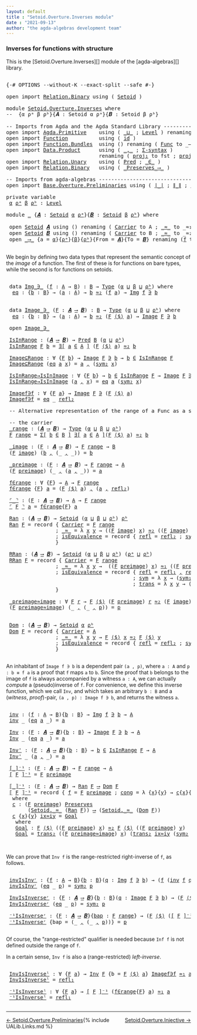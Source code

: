 ```yaml
---
layout: default
title : "Setoid.Overture.Inverses module"
date : "2021-09-13"
author: "the agda-algebras development team"
---
```


### <a id="inverses-for-functions-with-structure">Inverses for functions with structure</a>

This is the [Setoid.Overture.Inverses][] module of the [agda-algebras][] library.

<pre class="Agda">

<a id="323" class="Symbol">{-#</a> <a id="327" class="Keyword">OPTIONS</a> <a id="335" class="Pragma">--without-K</a> <a id="347" class="Pragma">--exact-split</a> <a id="361" class="Pragma">--safe</a> <a id="368" class="Symbol">#-}</a>

<a id="373" class="Keyword">open</a> <a id="378" class="Keyword">import</a> <a id="385" href="Relation.Binary.html" class="Module">Relation.Binary</a> <a id="401" class="Keyword">using</a> <a id="407" class="Symbol">(</a> <a id="409" href="Relation.Binary.Bundles.html#1009" class="Record">Setoid</a> <a id="416" class="Symbol">)</a>

<a id="419" class="Keyword">module</a> <a id="426" href="Setoid.Overture.Inverses.html" class="Module">Setoid.Overture.Inverses</a> <a id="451" class="Keyword">where</a>
<a id="457" class="Comment">--  {α ρᵃ β ρᵇ}{𝑨 : Setoid α ρᵃ}{𝑩 : Setoid β ρᵇ} </a>

<a id="509" class="Comment">-- Imports from Agda and the Agda Standard Library --------------------</a>
<a id="581" class="Keyword">open</a> <a id="586" class="Keyword">import</a> <a id="593" href="Agda.Primitive.html" class="Module">Agda.Primitive</a>    <a id="611" class="Keyword">using</a> <a id="617" class="Symbol">(</a> <a id="619" href="Agda.Primitive.html#810" class="Primitive Operator">_⊔_</a> <a id="623" class="Symbol">;</a> <a id="625" href="Agda.Primitive.html#597" class="Postulate">Level</a> <a id="631" class="Symbol">)</a> <a id="633" class="Keyword">renaming</a> <a id="642" class="Symbol">(</a> <a id="644" href="Agda.Primitive.html#326" class="Primitive">Set</a> <a id="648" class="Symbol">to</a> <a id="651" class="Primitive">Type</a> <a id="656" class="Symbol">)</a>
<a id="658" class="Keyword">open</a> <a id="663" class="Keyword">import</a> <a id="670" href="Function.html" class="Module">Function</a>          <a id="688" class="Keyword">using</a> <a id="694" class="Symbol">(</a> <a id="696" href="Function.Base.html#615" class="Function">id</a> <a id="699" class="Symbol">)</a>
<a id="701" class="Keyword">open</a> <a id="706" class="Keyword">import</a> <a id="713" href="Function.Bundles.html" class="Module">Function.Bundles</a>  <a id="731" class="Keyword">using</a> <a id="737" class="Symbol">()</a> <a id="740" class="Keyword">renaming</a> <a id="749" class="Symbol">(</a> <a id="751" href="Function.Bundles.html#1868" class="Record">Func</a> <a id="756" class="Symbol">to</a> <a id="759" class="Record">_⟶_</a> <a id="763" class="Symbol">)</a>
<a id="765" class="Keyword">open</a> <a id="770" class="Keyword">import</a> <a id="777" href="Data.Product.html" class="Module">Data.Product</a>      <a id="795" class="Keyword">using</a> <a id="801" class="Symbol">(</a> <a id="803" href="Agda.Builtin.Sigma.html#236" class="InductiveConstructor Operator">_,_</a> <a id="807" class="Symbol">;</a> <a id="809" href="Data.Product.html#916" class="Function">Σ-syntax</a> <a id="818" class="Symbol">)</a>
                              <a id="850" class="Keyword">renaming</a> <a id="859" class="Symbol">(</a> <a id="861" href="Agda.Builtin.Sigma.html#252" class="Field">proj₁</a> <a id="867" class="Symbol">to</a> <a id="870" class="Field">fst</a> <a id="874" class="Symbol">;</a> <a id="876" href="Agda.Builtin.Sigma.html#264" class="Field">proj₂</a> <a id="882" class="Symbol">to</a> <a id="885" class="Field">snd</a> <a id="889" class="Symbol">;</a> <a id="891" href="Data.Product.html#1167" class="Function Operator">_×_</a> <a id="895" class="Symbol">to</a> <a id="898" class="Function Operator">_∧_</a><a id="901" class="Symbol">)</a>
<a id="903" class="Keyword">open</a> <a id="908" class="Keyword">import</a> <a id="915" href="Relation.Unary.html" class="Module">Relation.Unary</a>    <a id="933" class="Keyword">using</a> <a id="939" class="Symbol">(</a> <a id="941" href="Relation.Unary.html#1101" class="Function">Pred</a> <a id="946" class="Symbol">;</a> <a id="948" href="Relation.Unary.html#1523" class="Function Operator">_∈_</a> <a id="952" class="Symbol">)</a>
<a id="954" class="Keyword">open</a> <a id="959" class="Keyword">import</a> <a id="966" href="Relation.Binary.html" class="Module">Relation.Binary</a>   <a id="984" class="Keyword">using</a> <a id="990" class="Symbol">(</a> <a id="992" href="Relation.Binary.Core.html#1563" class="Function Operator">_Preserves_⟶_</a> <a id="1006" class="Symbol">)</a>

<a id="1009" class="Comment">-- Imports from agda-algebras -----------------------------------------</a>
<a id="1081" class="Keyword">open</a> <a id="1086" class="Keyword">import</a> <a id="1093" href="Base.Overture.Preliminaries.html" class="Module">Base.Overture.Preliminaries</a> <a id="1121" class="Keyword">using</a> <a id="1127" class="Symbol">(</a> <a id="1129" href="Base.Overture.Preliminaries.html#4402" class="Function Operator">∣_∣</a> <a id="1133" class="Symbol">;</a> <a id="1135" href="Base.Overture.Preliminaries.html#4440" class="Function Operator">∥_∥</a> <a id="1139" class="Symbol">;</a> <a id="1141" href="Base.Overture.Preliminaries.html#5537" class="Function">∃-syntax</a> <a id="1150" class="Symbol">)</a>

<a id="1153" class="Keyword">private</a> <a id="1161" class="Keyword">variable</a>
 <a id="1171" href="Setoid.Overture.Inverses.html#1171" class="Generalizable">α</a> <a id="1173" href="Setoid.Overture.Inverses.html#1173" class="Generalizable">ρᵃ</a> <a id="1176" href="Setoid.Overture.Inverses.html#1176" class="Generalizable">β</a> <a id="1178" href="Setoid.Overture.Inverses.html#1178" class="Generalizable">ρᵇ</a> <a id="1181" class="Symbol">:</a> <a id="1183" href="Agda.Primitive.html#597" class="Postulate">Level</a>

<a id="1190" class="Keyword">module</a> <a id="1197" href="Setoid.Overture.Inverses.html#1197" class="Module">_</a> <a id="1199" class="Symbol">{</a><a id="1200" href="Setoid.Overture.Inverses.html#1200" class="Bound">𝑨</a> <a id="1202" class="Symbol">:</a> <a id="1204" href="Relation.Binary.Bundles.html#1009" class="Record">Setoid</a> <a id="1211" href="Setoid.Overture.Inverses.html#1171" class="Generalizable">α</a> <a id="1213" href="Setoid.Overture.Inverses.html#1173" class="Generalizable">ρᵃ</a><a id="1215" class="Symbol">}{</a><a id="1217" href="Setoid.Overture.Inverses.html#1217" class="Bound">𝑩</a> <a id="1219" class="Symbol">:</a> <a id="1221" href="Relation.Binary.Bundles.html#1009" class="Record">Setoid</a> <a id="1228" href="Setoid.Overture.Inverses.html#1176" class="Generalizable">β</a> <a id="1230" href="Setoid.Overture.Inverses.html#1178" class="Generalizable">ρᵇ</a><a id="1232" class="Symbol">}</a> <a id="1234" class="Keyword">where</a>

 <a id="1242" class="Keyword">open</a> <a id="1247" href="Relation.Binary.Bundles.html#1009" class="Module">Setoid</a> <a id="1254" href="Setoid.Overture.Inverses.html#1200" class="Bound">𝑨</a> <a id="1256" class="Keyword">using</a> <a id="1262" class="Symbol">()</a> <a id="1265" class="Keyword">renaming</a> <a id="1274" class="Symbol">(</a> <a id="1276" href="Relation.Binary.Bundles.html#1072" class="Field">Carrier</a> <a id="1284" class="Symbol">to</a> <a id="1287" class="Field">A</a> <a id="1289" class="Symbol">;</a> <a id="1291" href="Relation.Binary.Bundles.html#1098" class="Field Operator">_≈_</a> <a id="1295" class="Symbol">to</a> <a id="1298" class="Field Operator">_≈₁_</a> <a id="1303" class="Symbol">;</a> <a id="1305" href="Relation.Binary.Structures.html#1568" class="Function">refl</a> <a id="1310" class="Symbol">to</a> <a id="1313" class="Function">refl₁</a> <a id="1319" class="Symbol">;</a> <a id="1321" href="Relation.Binary.Structures.html#1594" class="Function">sym</a> <a id="1325" class="Symbol">to</a> <a id="1328" class="Function">sym₁</a> <a id="1333" class="Symbol">;</a> <a id="1335" href="Relation.Binary.Structures.html#1620" class="Function">trans</a> <a id="1341" class="Symbol">to</a> <a id="1344" class="Function">trans₁</a> <a id="1351" class="Symbol">)</a>
 <a id="1354" class="Keyword">open</a> <a id="1359" href="Relation.Binary.Bundles.html#1009" class="Module">Setoid</a> <a id="1366" href="Setoid.Overture.Inverses.html#1217" class="Bound">𝑩</a> <a id="1368" class="Keyword">using</a> <a id="1374" class="Symbol">()</a> <a id="1377" class="Keyword">renaming</a> <a id="1386" class="Symbol">(</a> <a id="1388" href="Relation.Binary.Bundles.html#1072" class="Field">Carrier</a> <a id="1396" class="Symbol">to</a> <a id="1399" class="Field">B</a> <a id="1401" class="Symbol">;</a> <a id="1403" href="Relation.Binary.Bundles.html#1098" class="Field Operator">_≈_</a> <a id="1407" class="Symbol">to</a> <a id="1410" class="Field Operator">_≈₂_</a> <a id="1415" class="Symbol">;</a> <a id="1417" href="Relation.Binary.Structures.html#1568" class="Function">refl</a> <a id="1422" class="Symbol">to</a> <a id="1425" class="Function">refl₂</a> <a id="1431" class="Symbol">;</a> <a id="1433" href="Relation.Binary.Structures.html#1594" class="Function">sym</a> <a id="1437" class="Symbol">to</a> <a id="1440" class="Function">sym₂</a> <a id="1445" class="Symbol">;</a> <a id="1447" href="Relation.Binary.Structures.html#1620" class="Function">trans</a> <a id="1453" class="Symbol">to</a> <a id="1456" class="Function">trans₂</a> <a id="1463" class="Symbol">)</a>
 <a id="1466" class="Keyword">open</a> <a id="1471" href="Setoid.Overture.Inverses.html#759" class="Module">_⟶_</a> <a id="1475" class="Symbol">{</a><a id="1476" class="Argument">a</a> <a id="1478" class="Symbol">=</a> <a id="1480" href="Setoid.Overture.Inverses.html#1211" class="Bound">α</a><a id="1481" class="Symbol">}{</a><a id="1483" href="Setoid.Overture.Inverses.html#1213" class="Bound">ρᵃ</a><a id="1485" class="Symbol">}{</a><a id="1487" href="Setoid.Overture.Inverses.html#1228" class="Bound">β</a><a id="1488" class="Symbol">}{</a><a id="1490" href="Setoid.Overture.Inverses.html#1230" class="Bound">ρᵇ</a><a id="1492" class="Symbol">}{</a><a id="1494" class="Argument">From</a> <a id="1499" class="Symbol">=</a> <a id="1501" href="Setoid.Overture.Inverses.html#1200" class="Bound">𝑨</a><a id="1502" class="Symbol">}{</a><a id="1504" class="Argument">To</a> <a id="1507" class="Symbol">=</a> <a id="1509" href="Setoid.Overture.Inverses.html#1217" class="Bound">𝑩</a><a id="1510" class="Symbol">}</a> <a id="1512" class="Keyword">renaming</a> <a id="1521" class="Symbol">(</a><a id="1522" href="Function.Bundles.html#1919" class="Field">f</a> <a id="1524" class="Symbol">to</a> <a id="1527" class="Field">_⟨$⟩_</a> <a id="1533" class="Symbol">)</a>

</pre>

We begin by defining two data types that represent the semantic concept of the *image* of a function.  The first of these is for functions on bare types, while the second is for functions on setoids.

<pre class="Agda">

 <a id="1764" class="Keyword">data</a> <a id="1769" href="Setoid.Overture.Inverses.html#1769" class="Datatype Operator">Img_∋_</a> <a id="1776" class="Symbol">(</a><a id="1777" href="Setoid.Overture.Inverses.html#1777" class="Bound">f</a> <a id="1779" class="Symbol">:</a> <a id="1781" href="Setoid.Overture.Inverses.html#1287" class="Function">A</a> <a id="1783" class="Symbol">→</a> <a id="1785" href="Setoid.Overture.Inverses.html#1399" class="Field">B</a><a id="1786" class="Symbol">)</a> <a id="1788" class="Symbol">:</a> <a id="1790" href="Setoid.Overture.Inverses.html#1399" class="Field">B</a> <a id="1792" class="Symbol">→</a> <a id="1794" href="Setoid.Overture.Inverses.html#651" class="Primitive">Type</a> <a id="1799" class="Symbol">(</a><a id="1800" href="Setoid.Overture.Inverses.html#1211" class="Bound">α</a> <a id="1802" href="Agda.Primitive.html#810" class="Primitive Operator">⊔</a> <a id="1804" href="Setoid.Overture.Inverses.html#1228" class="Bound">β</a> <a id="1806" href="Agda.Primitive.html#810" class="Primitive Operator">⊔</a> <a id="1808" href="Setoid.Overture.Inverses.html#1230" class="Bound">ρᵇ</a><a id="1810" class="Symbol">)</a> <a id="1812" class="Keyword">where</a>
  <a id="1820" href="Setoid.Overture.Inverses.html#1820" class="InductiveConstructor">eq</a> <a id="1823" class="Symbol">:</a> <a id="1825" class="Symbol">{</a><a id="1826" href="Setoid.Overture.Inverses.html#1826" class="Bound">b</a> <a id="1828" class="Symbol">:</a> <a id="1830" href="Setoid.Overture.Inverses.html#1399" class="Field">B</a><a id="1831" class="Symbol">}</a> <a id="1833" class="Symbol">→</a> <a id="1835" class="Symbol">(</a><a id="1836" href="Setoid.Overture.Inverses.html#1836" class="Bound">a</a> <a id="1838" class="Symbol">:</a> <a id="1840" href="Setoid.Overture.Inverses.html#1287" class="Function">A</a><a id="1841" class="Symbol">)</a> <a id="1843" class="Symbol">→</a> <a id="1845" href="Setoid.Overture.Inverses.html#1826" class="Bound">b</a> <a id="1847" href="Setoid.Overture.Inverses.html#1410" class="Field Operator">≈₂</a> <a id="1850" class="Symbol">(</a><a id="1851" href="Setoid.Overture.Inverses.html#1777" class="Bound">f</a> <a id="1853" href="Setoid.Overture.Inverses.html#1836" class="Bound">a</a><a id="1854" class="Symbol">)</a> <a id="1856" class="Symbol">→</a> <a id="1858" href="Setoid.Overture.Inverses.html#1769" class="Datatype Operator">Img</a> <a id="1862" href="Setoid.Overture.Inverses.html#1777" class="Bound">f</a> <a id="1864" href="Setoid.Overture.Inverses.html#1769" class="Datatype Operator">∋</a> <a id="1866" href="Setoid.Overture.Inverses.html#1826" class="Bound">b</a>


 <a id="1871" class="Keyword">data</a> <a id="1876" href="Setoid.Overture.Inverses.html#1876" class="Datatype Operator">Image_∋_</a> <a id="1885" class="Symbol">(</a><a id="1886" href="Setoid.Overture.Inverses.html#1886" class="Bound">F</a> <a id="1888" class="Symbol">:</a> <a id="1890" href="Setoid.Overture.Inverses.html#1200" class="Bound">𝑨</a> <a id="1892" href="Setoid.Overture.Inverses.html#759" class="Record Operator">⟶</a> <a id="1894" href="Setoid.Overture.Inverses.html#1217" class="Bound">𝑩</a><a id="1895" class="Symbol">)</a> <a id="1897" class="Symbol">:</a> <a id="1899" href="Setoid.Overture.Inverses.html#1399" class="Field">B</a> <a id="1901" class="Symbol">→</a> <a id="1903" href="Setoid.Overture.Inverses.html#651" class="Primitive">Type</a> <a id="1908" class="Symbol">(</a><a id="1909" href="Setoid.Overture.Inverses.html#1211" class="Bound">α</a> <a id="1911" href="Agda.Primitive.html#810" class="Primitive Operator">⊔</a> <a id="1913" href="Setoid.Overture.Inverses.html#1228" class="Bound">β</a> <a id="1915" href="Agda.Primitive.html#810" class="Primitive Operator">⊔</a> <a id="1917" href="Setoid.Overture.Inverses.html#1230" class="Bound">ρᵇ</a><a id="1919" class="Symbol">)</a> <a id="1921" class="Keyword">where</a>
  <a id="1929" href="Setoid.Overture.Inverses.html#1929" class="InductiveConstructor">eq</a> <a id="1932" class="Symbol">:</a> <a id="1934" class="Symbol">{</a><a id="1935" href="Setoid.Overture.Inverses.html#1935" class="Bound">b</a> <a id="1937" class="Symbol">:</a> <a id="1939" href="Setoid.Overture.Inverses.html#1399" class="Field">B</a><a id="1940" class="Symbol">}</a> <a id="1942" class="Symbol">→</a> <a id="1944" class="Symbol">(</a><a id="1945" href="Setoid.Overture.Inverses.html#1945" class="Bound">a</a> <a id="1947" class="Symbol">:</a> <a id="1949" href="Setoid.Overture.Inverses.html#1287" class="Function">A</a><a id="1950" class="Symbol">)</a> <a id="1952" class="Symbol">→</a> <a id="1954" href="Setoid.Overture.Inverses.html#1935" class="Bound">b</a> <a id="1956" href="Setoid.Overture.Inverses.html#1410" class="Field Operator">≈₂</a> <a id="1959" class="Symbol">(</a><a id="1960" href="Setoid.Overture.Inverses.html#1886" class="Bound">F</a> <a id="1962" href="Setoid.Overture.Inverses.html#1527" class="Field Operator">⟨$⟩</a> <a id="1966" href="Setoid.Overture.Inverses.html#1945" class="Bound">a</a><a id="1967" class="Symbol">)</a> <a id="1969" class="Symbol">→</a> <a id="1971" href="Setoid.Overture.Inverses.html#1876" class="Datatype Operator">Image</a> <a id="1977" href="Setoid.Overture.Inverses.html#1886" class="Bound">F</a> <a id="1979" href="Setoid.Overture.Inverses.html#1876" class="Datatype Operator">∋</a> <a id="1981" href="Setoid.Overture.Inverses.html#1935" class="Bound">b</a>

 <a id="1985" class="Keyword">open</a> <a id="1990" href="Setoid.Overture.Inverses.html#1876" class="Module Operator">Image_∋_</a>

 <a id="2001" href="Setoid.Overture.Inverses.html#2001" class="Function">IsInRange</a> <a id="2011" class="Symbol">:</a> <a id="2013" class="Symbol">(</a><a id="2014" href="Setoid.Overture.Inverses.html#1200" class="Bound">𝑨</a> <a id="2016" href="Setoid.Overture.Inverses.html#759" class="Record Operator">⟶</a> <a id="2018" href="Setoid.Overture.Inverses.html#1217" class="Bound">𝑩</a><a id="2019" class="Symbol">)</a> <a id="2021" class="Symbol">→</a> <a id="2023" href="Relation.Unary.html#1101" class="Function">Pred</a> <a id="2028" href="Setoid.Overture.Inverses.html#1399" class="Field">B</a> <a id="2030" class="Symbol">(</a><a id="2031" href="Setoid.Overture.Inverses.html#1211" class="Bound">α</a> <a id="2033" href="Agda.Primitive.html#810" class="Primitive Operator">⊔</a> <a id="2035" href="Setoid.Overture.Inverses.html#1230" class="Bound">ρᵇ</a><a id="2037" class="Symbol">)</a>
 <a id="2040" href="Setoid.Overture.Inverses.html#2001" class="Function">IsInRange</a> <a id="2050" href="Setoid.Overture.Inverses.html#2050" class="Bound">F</a> <a id="2052" href="Setoid.Overture.Inverses.html#2052" class="Bound">b</a> <a id="2054" class="Symbol">=</a> <a id="2056" href="Base.Overture.Preliminaries.html#5537" class="Function">∃[</a> <a id="2059" href="Setoid.Overture.Inverses.html#2059" class="Bound">a</a> <a id="2061" href="Base.Overture.Preliminaries.html#5537" class="Function">∈</a> <a id="2063" href="Base.Overture.Preliminaries.html#5537" class="Function">A</a> <a id="2065" href="Base.Overture.Preliminaries.html#5537" class="Function">]</a> <a id="2067" class="Symbol">(</a><a id="2068" href="Setoid.Overture.Inverses.html#2050" class="Bound">F</a> <a id="2070" href="Setoid.Overture.Inverses.html#1527" class="Field Operator">⟨$⟩</a> <a id="2074" href="Setoid.Overture.Inverses.html#2059" class="Bound">a</a><a id="2075" class="Symbol">)</a> <a id="2077" href="Setoid.Overture.Inverses.html#1410" class="Field Operator">≈₂</a> <a id="2080" href="Setoid.Overture.Inverses.html#2052" class="Bound">b</a>

 <a id="2084" href="Setoid.Overture.Inverses.html#2084" class="Function">Image⊆Range</a> <a id="2096" class="Symbol">:</a> <a id="2098" class="Symbol">∀</a> <a id="2100" class="Symbol">{</a><a id="2101" href="Setoid.Overture.Inverses.html#2101" class="Bound">F</a> <a id="2103" href="Setoid.Overture.Inverses.html#2103" class="Bound">b</a><a id="2104" class="Symbol">}</a> <a id="2106" class="Symbol">→</a> <a id="2108" href="Setoid.Overture.Inverses.html#1876" class="Datatype Operator">Image</a> <a id="2114" href="Setoid.Overture.Inverses.html#2101" class="Bound">F</a> <a id="2116" href="Setoid.Overture.Inverses.html#1876" class="Datatype Operator">∋</a> <a id="2118" href="Setoid.Overture.Inverses.html#2103" class="Bound">b</a> <a id="2120" class="Symbol">→</a> <a id="2122" href="Setoid.Overture.Inverses.html#2103" class="Bound">b</a> <a id="2124" href="Relation.Unary.html#1523" class="Function Operator">∈</a> <a id="2126" href="Setoid.Overture.Inverses.html#2001" class="Function">IsInRange</a> <a id="2136" href="Setoid.Overture.Inverses.html#2101" class="Bound">F</a>
 <a id="2139" href="Setoid.Overture.Inverses.html#2084" class="Function">Image⊆Range</a> <a id="2151" class="Symbol">(</a><a id="2152" href="Setoid.Overture.Inverses.html#1929" class="InductiveConstructor">eq</a> <a id="2155" href="Setoid.Overture.Inverses.html#2155" class="Bound">a</a> <a id="2157" href="Setoid.Overture.Inverses.html#2157" class="Bound">x</a><a id="2158" class="Symbol">)</a> <a id="2160" class="Symbol">=</a> <a id="2162" href="Setoid.Overture.Inverses.html#2155" class="Bound">a</a> <a id="2164" href="Agda.Builtin.Sigma.html#236" class="InductiveConstructor Operator">,</a> <a id="2166" class="Symbol">(</a><a id="2167" href="Setoid.Overture.Inverses.html#1440" class="Function">sym₂</a> <a id="2172" href="Setoid.Overture.Inverses.html#2157" class="Bound">x</a><a id="2173" class="Symbol">)</a>

 <a id="2177" href="Setoid.Overture.Inverses.html#2177" class="Function">IsInRange→IsInImage</a> <a id="2197" class="Symbol">:</a> <a id="2199" class="Symbol">∀</a> <a id="2201" class="Symbol">{</a><a id="2202" href="Setoid.Overture.Inverses.html#2202" class="Bound">F</a> <a id="2204" href="Setoid.Overture.Inverses.html#2204" class="Bound">b</a><a id="2205" class="Symbol">}</a> <a id="2207" class="Symbol">→</a> <a id="2209" href="Setoid.Overture.Inverses.html#2204" class="Bound">b</a> <a id="2211" href="Relation.Unary.html#1523" class="Function Operator">∈</a> <a id="2213" href="Setoid.Overture.Inverses.html#2001" class="Function">IsInRange</a> <a id="2223" href="Setoid.Overture.Inverses.html#2202" class="Bound">F</a> <a id="2225" class="Symbol">→</a> <a id="2227" href="Setoid.Overture.Inverses.html#1876" class="Datatype Operator">Image</a> <a id="2233" href="Setoid.Overture.Inverses.html#2202" class="Bound">F</a> <a id="2235" href="Setoid.Overture.Inverses.html#1876" class="Datatype Operator">∋</a> <a id="2237" href="Setoid.Overture.Inverses.html#2204" class="Bound">b</a>
 <a id="2240" href="Setoid.Overture.Inverses.html#2177" class="Function">IsInRange→IsInImage</a> <a id="2260" class="Symbol">(</a><a id="2261" href="Setoid.Overture.Inverses.html#2261" class="Bound">a</a> <a id="2263" href="Agda.Builtin.Sigma.html#236" class="InductiveConstructor Operator">,</a> <a id="2265" href="Setoid.Overture.Inverses.html#2265" class="Bound">x</a><a id="2266" class="Symbol">)</a> <a id="2268" class="Symbol">=</a> <a id="2270" href="Setoid.Overture.Inverses.html#1929" class="InductiveConstructor">eq</a> <a id="2273" href="Setoid.Overture.Inverses.html#2261" class="Bound">a</a> <a id="2275" class="Symbol">(</a><a id="2276" href="Setoid.Overture.Inverses.html#1440" class="Function">sym₂</a> <a id="2281" href="Setoid.Overture.Inverses.html#2265" class="Bound">x</a><a id="2282" class="Symbol">)</a>

 <a id="2286" href="Setoid.Overture.Inverses.html#2286" class="Function">Imagef∋f</a> <a id="2295" class="Symbol">:</a> <a id="2297" class="Symbol">∀</a> <a id="2299" class="Symbol">{</a><a id="2300" href="Setoid.Overture.Inverses.html#2300" class="Bound">F</a> <a id="2302" href="Setoid.Overture.Inverses.html#2302" class="Bound">a</a><a id="2303" class="Symbol">}</a> <a id="2305" class="Symbol">→</a> <a id="2307" href="Setoid.Overture.Inverses.html#1876" class="Datatype Operator">Image</a> <a id="2313" href="Setoid.Overture.Inverses.html#2300" class="Bound">F</a> <a id="2315" href="Setoid.Overture.Inverses.html#1876" class="Datatype Operator">∋</a> <a id="2317" class="Symbol">(</a><a id="2318" href="Setoid.Overture.Inverses.html#2300" class="Bound">F</a> <a id="2320" href="Setoid.Overture.Inverses.html#1527" class="Field Operator">⟨$⟩</a> <a id="2324" href="Setoid.Overture.Inverses.html#2302" class="Bound">a</a><a id="2325" class="Symbol">)</a>
 <a id="2328" href="Setoid.Overture.Inverses.html#2286" class="Function">Imagef∋f</a> <a id="2337" class="Symbol">=</a> <a id="2339" href="Setoid.Overture.Inverses.html#1929" class="InductiveConstructor">eq</a> <a id="2342" class="Symbol">_</a> <a id="2344" href="Setoid.Overture.Inverses.html#1425" class="Function">refl₂</a>

 <a id="2352" class="Comment">-- Alternative representation of the range of a Func as a setoid</a>

 <a id="2419" class="Comment">-- the carrier</a>
 <a id="2435" href="Setoid.Overture.Inverses.html#2435" class="Function Operator">_range</a> <a id="2442" class="Symbol">:</a> <a id="2444" class="Symbol">(</a><a id="2445" href="Setoid.Overture.Inverses.html#1200" class="Bound">𝑨</a> <a id="2447" href="Setoid.Overture.Inverses.html#759" class="Record Operator">⟶</a> <a id="2449" href="Setoid.Overture.Inverses.html#1217" class="Bound">𝑩</a><a id="2450" class="Symbol">)</a> <a id="2452" class="Symbol">→</a> <a id="2454" href="Setoid.Overture.Inverses.html#651" class="Primitive">Type</a> <a id="2459" class="Symbol">(</a><a id="2460" href="Setoid.Overture.Inverses.html#1211" class="Bound">α</a> <a id="2462" href="Agda.Primitive.html#810" class="Primitive Operator">⊔</a> <a id="2464" href="Setoid.Overture.Inverses.html#1228" class="Bound">β</a> <a id="2466" href="Agda.Primitive.html#810" class="Primitive Operator">⊔</a> <a id="2468" href="Setoid.Overture.Inverses.html#1230" class="Bound">ρᵇ</a><a id="2470" class="Symbol">)</a>
 <a id="2473" href="Setoid.Overture.Inverses.html#2473" class="Bound">F</a> <a id="2475" href="Setoid.Overture.Inverses.html#2435" class="Function Operator">range</a> <a id="2481" class="Symbol">=</a> <a id="2483" href="Data.Product.html#916" class="Function">Σ[</a> <a id="2486" href="Setoid.Overture.Inverses.html#2486" class="Bound">b</a> <a id="2488" href="Data.Product.html#916" class="Function">∈</a> <a id="2490" href="Setoid.Overture.Inverses.html#1399" class="Field">B</a> <a id="2492" href="Data.Product.html#916" class="Function">]</a> <a id="2494" href="Base.Overture.Preliminaries.html#5537" class="Function">∃[</a> <a id="2497" href="Setoid.Overture.Inverses.html#2497" class="Bound">a</a> <a id="2499" href="Base.Overture.Preliminaries.html#5537" class="Function">∈</a> <a id="2501" href="Base.Overture.Preliminaries.html#5537" class="Function">A</a> <a id="2503" href="Base.Overture.Preliminaries.html#5537" class="Function">]</a><a id="2504" class="Symbol">(</a><a id="2505" href="Setoid.Overture.Inverses.html#2473" class="Bound">F</a> <a id="2507" href="Setoid.Overture.Inverses.html#1527" class="Field Operator">⟨$⟩</a> <a id="2511" href="Setoid.Overture.Inverses.html#2497" class="Bound">a</a><a id="2512" class="Symbol">)</a> <a id="2514" href="Setoid.Overture.Inverses.html#1410" class="Field Operator">≈₂</a> <a id="2517" href="Setoid.Overture.Inverses.html#2486" class="Bound">b</a>

 <a id="2521" href="Setoid.Overture.Inverses.html#2521" class="Function Operator">_image</a> <a id="2528" class="Symbol">:</a> <a id="2530" class="Symbol">(</a><a id="2531" href="Setoid.Overture.Inverses.html#2531" class="Bound">F</a> <a id="2533" class="Symbol">:</a> <a id="2535" href="Setoid.Overture.Inverses.html#1200" class="Bound">𝑨</a> <a id="2537" href="Setoid.Overture.Inverses.html#759" class="Record Operator">⟶</a> <a id="2539" href="Setoid.Overture.Inverses.html#1217" class="Bound">𝑩</a><a id="2540" class="Symbol">)</a> <a id="2542" class="Symbol">→</a> <a id="2544" href="Setoid.Overture.Inverses.html#2531" class="Bound">F</a> <a id="2546" href="Setoid.Overture.Inverses.html#2435" class="Function Operator">range</a> <a id="2552" class="Symbol">→</a> <a id="2554" href="Setoid.Overture.Inverses.html#1399" class="Field">B</a>
 <a id="2557" class="Symbol">(</a><a id="2558" href="Setoid.Overture.Inverses.html#2558" class="Bound">F</a> <a id="2560" href="Setoid.Overture.Inverses.html#2521" class="Function Operator">image</a><a id="2565" class="Symbol">)</a> <a id="2567" class="Symbol">(</a><a id="2568" href="Setoid.Overture.Inverses.html#2568" class="Bound">b</a> <a id="2570" href="Agda.Builtin.Sigma.html#236" class="InductiveConstructor Operator">,</a> <a id="2572" class="Symbol">(_</a> <a id="2575" href="Agda.Builtin.Sigma.html#236" class="InductiveConstructor Operator">,</a> <a id="2577" class="Symbol">_))</a> <a id="2581" class="Symbol">=</a> <a id="2583" href="Setoid.Overture.Inverses.html#2568" class="Bound">b</a>

 <a id="2587" href="Setoid.Overture.Inverses.html#2587" class="Function Operator">_preimage</a> <a id="2597" class="Symbol">:</a> <a id="2599" class="Symbol">(</a><a id="2600" href="Setoid.Overture.Inverses.html#2600" class="Bound">F</a> <a id="2602" class="Symbol">:</a> <a id="2604" href="Setoid.Overture.Inverses.html#1200" class="Bound">𝑨</a> <a id="2606" href="Setoid.Overture.Inverses.html#759" class="Record Operator">⟶</a> <a id="2608" href="Setoid.Overture.Inverses.html#1217" class="Bound">𝑩</a><a id="2609" class="Symbol">)</a> <a id="2611" class="Symbol">→</a> <a id="2613" href="Setoid.Overture.Inverses.html#2600" class="Bound">F</a> <a id="2615" href="Setoid.Overture.Inverses.html#2435" class="Function Operator">range</a> <a id="2621" class="Symbol">→</a> <a id="2623" href="Setoid.Overture.Inverses.html#1287" class="Function">A</a>
 <a id="2626" class="Symbol">(</a><a id="2627" href="Setoid.Overture.Inverses.html#2627" class="Bound">F</a> <a id="2629" href="Setoid.Overture.Inverses.html#2587" class="Function Operator">preimage</a><a id="2637" class="Symbol">)</a> <a id="2639" class="Symbol">(_</a> <a id="2642" href="Agda.Builtin.Sigma.html#236" class="InductiveConstructor Operator">,</a> <a id="2644" class="Symbol">(</a><a id="2645" href="Setoid.Overture.Inverses.html#2645" class="Bound">a</a> <a id="2647" href="Agda.Builtin.Sigma.html#236" class="InductiveConstructor Operator">,</a> <a id="2649" class="Symbol">_))</a> <a id="2653" class="Symbol">=</a> <a id="2655" href="Setoid.Overture.Inverses.html#2645" class="Bound">a</a>

 <a id="2659" href="Setoid.Overture.Inverses.html#2659" class="Function">f∈range</a> <a id="2667" class="Symbol">:</a> <a id="2669" class="Symbol">∀</a> <a id="2671" class="Symbol">{</a><a id="2672" href="Setoid.Overture.Inverses.html#2672" class="Bound">F</a><a id="2673" class="Symbol">}</a> <a id="2675" class="Symbol">→</a> <a id="2677" href="Setoid.Overture.Inverses.html#1287" class="Function">A</a> <a id="2679" class="Symbol">→</a> <a id="2681" href="Setoid.Overture.Inverses.html#2672" class="Bound">F</a> <a id="2683" href="Setoid.Overture.Inverses.html#2435" class="Function Operator">range</a>
 <a id="2690" href="Setoid.Overture.Inverses.html#2659" class="Function">f∈range</a> <a id="2698" class="Symbol">{</a><a id="2699" href="Setoid.Overture.Inverses.html#2699" class="Bound">F</a><a id="2700" class="Symbol">}</a> <a id="2702" href="Setoid.Overture.Inverses.html#2702" class="Bound">a</a> <a id="2704" class="Symbol">=</a> <a id="2706" class="Symbol">(</a><a id="2707" href="Setoid.Overture.Inverses.html#2699" class="Bound">F</a> <a id="2709" href="Setoid.Overture.Inverses.html#1527" class="Field Operator">⟨$⟩</a> <a id="2713" href="Setoid.Overture.Inverses.html#2702" class="Bound">a</a><a id="2714" class="Symbol">)</a> <a id="2716" href="Agda.Builtin.Sigma.html#236" class="InductiveConstructor Operator">,</a> <a id="2718" class="Symbol">(</a><a id="2719" href="Setoid.Overture.Inverses.html#2702" class="Bound">a</a> <a id="2721" href="Agda.Builtin.Sigma.html#236" class="InductiveConstructor Operator">,</a> <a id="2723" href="Setoid.Overture.Inverses.html#1425" class="Function">refl₂</a><a id="2728" class="Symbol">)</a>

 <a id="2732" href="Setoid.Overture.Inverses.html#2732" class="Function Operator">⌜_⌝</a> <a id="2736" class="Symbol">:</a> <a id="2738" class="Symbol">(</a><a id="2739" href="Setoid.Overture.Inverses.html#2739" class="Bound">F</a> <a id="2741" class="Symbol">:</a> <a id="2743" href="Setoid.Overture.Inverses.html#1200" class="Bound">𝑨</a> <a id="2745" href="Setoid.Overture.Inverses.html#759" class="Record Operator">⟶</a> <a id="2747" href="Setoid.Overture.Inverses.html#1217" class="Bound">𝑩</a><a id="2748" class="Symbol">)</a> <a id="2750" class="Symbol">→</a> <a id="2752" href="Setoid.Overture.Inverses.html#1287" class="Function">A</a> <a id="2754" class="Symbol">→</a> <a id="2756" href="Setoid.Overture.Inverses.html#2739" class="Bound">F</a> <a id="2758" href="Setoid.Overture.Inverses.html#2435" class="Function Operator">range</a>
 <a id="2765" href="Setoid.Overture.Inverses.html#2732" class="Function Operator">⌜</a> <a id="2767" href="Setoid.Overture.Inverses.html#2767" class="Bound">F</a> <a id="2769" href="Setoid.Overture.Inverses.html#2732" class="Function Operator">⌝</a> <a id="2771" href="Setoid.Overture.Inverses.html#2771" class="Bound">a</a> <a id="2773" class="Symbol">=</a> <a id="2775" href="Setoid.Overture.Inverses.html#2659" class="Function">f∈range</a><a id="2782" class="Symbol">{</a><a id="2783" href="Setoid.Overture.Inverses.html#2767" class="Bound">F</a><a id="2784" class="Symbol">}</a> <a id="2786" href="Setoid.Overture.Inverses.html#2771" class="Bound">a</a>

 <a id="2790" href="Setoid.Overture.Inverses.html#2790" class="Function">Ran</a> <a id="2794" class="Symbol">:</a> <a id="2796" class="Symbol">(</a><a id="2797" href="Setoid.Overture.Inverses.html#1200" class="Bound">𝑨</a> <a id="2799" href="Setoid.Overture.Inverses.html#759" class="Record Operator">⟶</a> <a id="2801" href="Setoid.Overture.Inverses.html#1217" class="Bound">𝑩</a><a id="2802" class="Symbol">)</a> <a id="2804" class="Symbol">→</a> <a id="2806" href="Relation.Binary.Bundles.html#1009" class="Record">Setoid</a> <a id="2813" class="Symbol">(</a><a id="2814" href="Setoid.Overture.Inverses.html#1211" class="Bound">α</a> <a id="2816" href="Agda.Primitive.html#810" class="Primitive Operator">⊔</a> <a id="2818" href="Setoid.Overture.Inverses.html#1228" class="Bound">β</a> <a id="2820" href="Agda.Primitive.html#810" class="Primitive Operator">⊔</a> <a id="2822" href="Setoid.Overture.Inverses.html#1230" class="Bound">ρᵇ</a><a id="2824" class="Symbol">)</a> <a id="2826" href="Setoid.Overture.Inverses.html#1230" class="Bound">ρᵇ</a>
 <a id="2830" href="Setoid.Overture.Inverses.html#2790" class="Function">Ran</a> <a id="2834" href="Setoid.Overture.Inverses.html#2834" class="Bound">F</a> <a id="2836" class="Symbol">=</a> <a id="2838" class="Keyword">record</a> <a id="2845" class="Symbol">{</a> <a id="2847" href="Relation.Binary.Bundles.html#1072" class="Field">Carrier</a> <a id="2855" class="Symbol">=</a> <a id="2857" href="Setoid.Overture.Inverses.html#2834" class="Bound">F</a> <a id="2859" href="Setoid.Overture.Inverses.html#2435" class="Function Operator">range</a>
                <a id="2881" class="Symbol">;</a> <a id="2883" href="Relation.Binary.Bundles.html#1098" class="Field Operator">_≈_</a> <a id="2887" class="Symbol">=</a> <a id="2889" class="Symbol">λ</a> <a id="2891" href="Setoid.Overture.Inverses.html#2891" class="Bound">x</a> <a id="2893" href="Setoid.Overture.Inverses.html#2893" class="Bound">y</a> <a id="2895" class="Symbol">→</a> <a id="2897" class="Symbol">((</a><a id="2899" href="Setoid.Overture.Inverses.html#2834" class="Bound">F</a> <a id="2901" href="Setoid.Overture.Inverses.html#2521" class="Function Operator">image</a><a id="2906" class="Symbol">)</a> <a id="2908" href="Setoid.Overture.Inverses.html#2891" class="Bound">x</a><a id="2909" class="Symbol">)</a> <a id="2911" href="Setoid.Overture.Inverses.html#1410" class="Field Operator">≈₂</a> <a id="2914" class="Symbol">((</a><a id="2916" href="Setoid.Overture.Inverses.html#2834" class="Bound">F</a> <a id="2918" href="Setoid.Overture.Inverses.html#2521" class="Function Operator">image</a><a id="2923" class="Symbol">)</a> <a id="2925" href="Setoid.Overture.Inverses.html#2893" class="Bound">y</a><a id="2926" class="Symbol">)</a>
                <a id="2944" class="Symbol">;</a> <a id="2946" href="Relation.Binary.Bundles.html#1132" class="Field">isEquivalence</a> <a id="2960" class="Symbol">=</a> <a id="2962" class="Keyword">record</a> <a id="2969" class="Symbol">{</a> <a id="2971" href="Relation.Binary.Structures.html#1568" class="Field">refl</a> <a id="2976" class="Symbol">=</a> <a id="2978" href="Setoid.Overture.Inverses.html#1425" class="Function">refl₂</a> <a id="2984" class="Symbol">;</a> <a id="2986" href="Relation.Binary.Structures.html#1594" class="Field">sym</a> <a id="2990" class="Symbol">=</a> <a id="2992" href="Setoid.Overture.Inverses.html#1440" class="Function">sym₂</a> <a id="2997" class="Symbol">;</a> <a id="2999" href="Relation.Binary.Structures.html#1620" class="Field">trans</a> <a id="3005" class="Symbol">=</a> <a id="3007" href="Setoid.Overture.Inverses.html#1456" class="Function">trans₂</a> <a id="3014" class="Symbol">}</a>
                <a id="3032" class="Symbol">}</a>

 <a id="3036" href="Setoid.Overture.Inverses.html#3036" class="Function">RRan</a> <a id="3041" class="Symbol">:</a> <a id="3043" class="Symbol">(</a><a id="3044" href="Setoid.Overture.Inverses.html#1200" class="Bound">𝑨</a> <a id="3046" href="Setoid.Overture.Inverses.html#759" class="Record Operator">⟶</a> <a id="3048" href="Setoid.Overture.Inverses.html#1217" class="Bound">𝑩</a><a id="3049" class="Symbol">)</a> <a id="3051" class="Symbol">→</a> <a id="3053" href="Relation.Binary.Bundles.html#1009" class="Record">Setoid</a> <a id="3060" class="Symbol">(</a><a id="3061" href="Setoid.Overture.Inverses.html#1211" class="Bound">α</a> <a id="3063" href="Agda.Primitive.html#810" class="Primitive Operator">⊔</a> <a id="3065" href="Setoid.Overture.Inverses.html#1228" class="Bound">β</a> <a id="3067" href="Agda.Primitive.html#810" class="Primitive Operator">⊔</a> <a id="3069" href="Setoid.Overture.Inverses.html#1230" class="Bound">ρᵇ</a><a id="3071" class="Symbol">)</a> <a id="3073" class="Symbol">(</a><a id="3074" href="Setoid.Overture.Inverses.html#1213" class="Bound">ρᵃ</a> <a id="3077" href="Agda.Primitive.html#810" class="Primitive Operator">⊔</a> <a id="3079" href="Setoid.Overture.Inverses.html#1230" class="Bound">ρᵇ</a><a id="3081" class="Symbol">)</a>
 <a id="3084" href="Setoid.Overture.Inverses.html#3036" class="Function">RRan</a> <a id="3089" href="Setoid.Overture.Inverses.html#3089" class="Bound">F</a> <a id="3091" class="Symbol">=</a> <a id="3093" class="Keyword">record</a> <a id="3100" class="Symbol">{</a> <a id="3102" href="Relation.Binary.Bundles.html#1072" class="Field">Carrier</a> <a id="3110" class="Symbol">=</a> <a id="3112" href="Setoid.Overture.Inverses.html#3089" class="Bound">F</a> <a id="3114" href="Setoid.Overture.Inverses.html#2435" class="Function Operator">range</a>
                <a id="3136" class="Symbol">;</a> <a id="3138" href="Relation.Binary.Bundles.html#1098" class="Field Operator">_≈_</a> <a id="3142" class="Symbol">=</a> <a id="3144" class="Symbol">λ</a> <a id="3146" href="Setoid.Overture.Inverses.html#3146" class="Bound">x</a> <a id="3148" href="Setoid.Overture.Inverses.html#3148" class="Bound">y</a> <a id="3150" class="Symbol">→</a>  <a id="3153" class="Symbol">((</a><a id="3155" href="Setoid.Overture.Inverses.html#3089" class="Bound">F</a> <a id="3157" href="Setoid.Overture.Inverses.html#2587" class="Function Operator">preimage</a><a id="3165" class="Symbol">)</a> <a id="3167" href="Setoid.Overture.Inverses.html#3146" class="Bound">x</a><a id="3168" class="Symbol">)</a> <a id="3170" href="Setoid.Overture.Inverses.html#1298" class="Function Operator">≈₁</a> <a id="3173" class="Symbol">((</a><a id="3175" href="Setoid.Overture.Inverses.html#3089" class="Bound">F</a> <a id="3177" href="Setoid.Overture.Inverses.html#2587" class="Function Operator">preimage</a><a id="3185" class="Symbol">)</a> <a id="3187" href="Setoid.Overture.Inverses.html#3148" class="Bound">y</a><a id="3188" class="Symbol">)</a> <a id="3190" href="Setoid.Overture.Inverses.html#898" class="Function Operator">∧</a> <a id="3192" class="Symbol">((</a><a id="3194" href="Setoid.Overture.Inverses.html#3089" class="Bound">F</a> <a id="3196" href="Setoid.Overture.Inverses.html#2521" class="Function Operator">image</a><a id="3201" class="Symbol">)</a> <a id="3203" href="Setoid.Overture.Inverses.html#3146" class="Bound">x</a><a id="3204" class="Symbol">)</a> <a id="3206" href="Setoid.Overture.Inverses.html#1410" class="Field Operator">≈₂</a> <a id="3209" class="Symbol">((</a><a id="3211" href="Setoid.Overture.Inverses.html#3089" class="Bound">F</a> <a id="3213" href="Setoid.Overture.Inverses.html#2521" class="Function Operator">image</a><a id="3218" class="Symbol">)</a> <a id="3220" href="Setoid.Overture.Inverses.html#3148" class="Bound">y</a><a id="3221" class="Symbol">)</a>
                <a id="3239" class="Symbol">;</a> <a id="3241" href="Relation.Binary.Bundles.html#1132" class="Field">isEquivalence</a> <a id="3255" class="Symbol">=</a> <a id="3257" class="Keyword">record</a> <a id="3264" class="Symbol">{</a> <a id="3266" href="Relation.Binary.Structures.html#1568" class="Field">refl</a> <a id="3271" class="Symbol">=</a> <a id="3273" href="Setoid.Overture.Inverses.html#1313" class="Function">refl₁</a> <a id="3279" href="Agda.Builtin.Sigma.html#236" class="InductiveConstructor Operator">,</a> <a id="3281" href="Setoid.Overture.Inverses.html#1425" class="Function">refl₂</a>
                                         <a id="3328" class="Symbol">;</a> <a id="3330" href="Relation.Binary.Structures.html#1594" class="Field">sym</a> <a id="3334" class="Symbol">=</a> <a id="3336" class="Symbol">λ</a> <a id="3338" href="Setoid.Overture.Inverses.html#3338" class="Bound">x</a> <a id="3340" class="Symbol">→</a> <a id="3342" class="Symbol">(</a><a id="3343" href="Setoid.Overture.Inverses.html#1328" class="Function">sym₁</a> <a id="3348" href="Base.Overture.Preliminaries.html#4402" class="Function Operator">∣</a> <a id="3350" href="Setoid.Overture.Inverses.html#3338" class="Bound">x</a> <a id="3352" href="Base.Overture.Preliminaries.html#4402" class="Function Operator">∣</a><a id="3353" class="Symbol">)</a> <a id="3355" href="Agda.Builtin.Sigma.html#236" class="InductiveConstructor Operator">,</a> <a id="3357" class="Symbol">(</a><a id="3358" href="Setoid.Overture.Inverses.html#1440" class="Function">sym₂</a> <a id="3363" href="Base.Overture.Preliminaries.html#4440" class="Function Operator">∥</a> <a id="3365" href="Setoid.Overture.Inverses.html#3338" class="Bound">x</a> <a id="3367" href="Base.Overture.Preliminaries.html#4440" class="Function Operator">∥</a><a id="3368" class="Symbol">)</a>
                                         <a id="3411" class="Symbol">;</a> <a id="3413" href="Relation.Binary.Structures.html#1620" class="Field">trans</a> <a id="3419" class="Symbol">=</a> <a id="3421" class="Symbol">λ</a> <a id="3423" href="Setoid.Overture.Inverses.html#3423" class="Bound">x</a> <a id="3425" href="Setoid.Overture.Inverses.html#3425" class="Bound">y</a> <a id="3427" class="Symbol">→</a> <a id="3429" class="Symbol">(</a><a id="3430" href="Setoid.Overture.Inverses.html#1344" class="Function">trans₁</a> <a id="3437" href="Base.Overture.Preliminaries.html#4402" class="Function Operator">∣</a> <a id="3439" href="Setoid.Overture.Inverses.html#3423" class="Bound">x</a> <a id="3441" href="Base.Overture.Preliminaries.html#4402" class="Function Operator">∣</a> <a id="3443" href="Base.Overture.Preliminaries.html#4402" class="Function Operator">∣</a> <a id="3445" href="Setoid.Overture.Inverses.html#3425" class="Bound">y</a> <a id="3447" href="Base.Overture.Preliminaries.html#4402" class="Function Operator">∣</a><a id="3448" class="Symbol">)</a> <a id="3450" href="Agda.Builtin.Sigma.html#236" class="InductiveConstructor Operator">,</a> <a id="3452" class="Symbol">(</a><a id="3453" href="Setoid.Overture.Inverses.html#1456" class="Function">trans₂</a> <a id="3460" href="Base.Overture.Preliminaries.html#4440" class="Function Operator">∥</a> <a id="3462" href="Setoid.Overture.Inverses.html#3423" class="Bound">x</a> <a id="3464" href="Base.Overture.Preliminaries.html#4440" class="Function Operator">∥</a> <a id="3466" href="Base.Overture.Preliminaries.html#4440" class="Function Operator">∥</a> <a id="3468" href="Setoid.Overture.Inverses.html#3425" class="Bound">y</a> <a id="3470" href="Base.Overture.Preliminaries.html#4440" class="Function Operator">∥</a><a id="3471" class="Symbol">)</a> <a id="3473" class="Symbol">}</a>
                <a id="3491" class="Symbol">}</a>

 <a id="3495" href="Setoid.Overture.Inverses.html#3495" class="Function Operator">_preimage≈image</a> <a id="3511" class="Symbol">:</a> <a id="3513" class="Symbol">∀</a> <a id="3515" href="Setoid.Overture.Inverses.html#3515" class="Bound">F</a> <a id="3517" href="Setoid.Overture.Inverses.html#3517" class="Bound">r</a> <a id="3519" class="Symbol">→</a> <a id="3521" href="Setoid.Overture.Inverses.html#3515" class="Bound">F</a> <a id="3523" href="Setoid.Overture.Inverses.html#1527" class="Field Operator">⟨$⟩</a> <a id="3527" class="Symbol">(</a><a id="3528" href="Setoid.Overture.Inverses.html#3515" class="Bound">F</a> <a id="3530" href="Setoid.Overture.Inverses.html#2587" class="Function Operator">preimage</a><a id="3538" class="Symbol">)</a> <a id="3540" href="Setoid.Overture.Inverses.html#3517" class="Bound">r</a> <a id="3542" href="Setoid.Overture.Inverses.html#1410" class="Field Operator">≈₂</a> <a id="3545" class="Symbol">(</a><a id="3546" href="Setoid.Overture.Inverses.html#3515" class="Bound">F</a> <a id="3548" href="Setoid.Overture.Inverses.html#2521" class="Function Operator">image</a><a id="3553" class="Symbol">)</a> <a id="3555" href="Setoid.Overture.Inverses.html#3517" class="Bound">r</a>
 <a id="3558" class="Symbol">(</a><a id="3559" href="Setoid.Overture.Inverses.html#3559" class="Bound">F</a> <a id="3561" href="Setoid.Overture.Inverses.html#3495" class="Function Operator">preimage≈image</a><a id="3575" class="Symbol">)</a> <a id="3577" class="Symbol">(_</a> <a id="3580" href="Agda.Builtin.Sigma.html#236" class="InductiveConstructor Operator">,</a> <a id="3582" class="Symbol">(_</a> <a id="3585" href="Agda.Builtin.Sigma.html#236" class="InductiveConstructor Operator">,</a> <a id="3587" href="Setoid.Overture.Inverses.html#3587" class="Bound">p</a><a id="3588" class="Symbol">))</a> <a id="3591" class="Symbol">=</a> <a id="3593" href="Setoid.Overture.Inverses.html#3587" class="Bound">p</a>


 <a id="3598" href="Setoid.Overture.Inverses.html#3598" class="Function">Dom</a> <a id="3602" class="Symbol">:</a> <a id="3604" class="Symbol">(</a><a id="3605" href="Setoid.Overture.Inverses.html#1200" class="Bound">𝑨</a> <a id="3607" href="Setoid.Overture.Inverses.html#759" class="Record Operator">⟶</a> <a id="3609" href="Setoid.Overture.Inverses.html#1217" class="Bound">𝑩</a><a id="3610" class="Symbol">)</a> <a id="3612" class="Symbol">→</a> <a id="3614" href="Relation.Binary.Bundles.html#1009" class="Record">Setoid</a> <a id="3621" href="Setoid.Overture.Inverses.html#1211" class="Bound">α</a> <a id="3623" href="Setoid.Overture.Inverses.html#1230" class="Bound">ρᵇ</a>
 <a id="3627" href="Setoid.Overture.Inverses.html#3598" class="Function">Dom</a> <a id="3631" href="Setoid.Overture.Inverses.html#3631" class="Bound">F</a> <a id="3633" class="Symbol">=</a> <a id="3635" class="Keyword">record</a> <a id="3642" class="Symbol">{</a> <a id="3644" href="Relation.Binary.Bundles.html#1072" class="Field">Carrier</a> <a id="3652" class="Symbol">=</a> <a id="3654" href="Setoid.Overture.Inverses.html#1287" class="Function">A</a>
                <a id="3672" class="Symbol">;</a> <a id="3674" href="Relation.Binary.Bundles.html#1098" class="Field Operator">_≈_</a> <a id="3678" class="Symbol">=</a> <a id="3680" class="Symbol">λ</a> <a id="3682" href="Setoid.Overture.Inverses.html#3682" class="Bound">x</a> <a id="3684" href="Setoid.Overture.Inverses.html#3684" class="Bound">y</a> <a id="3686" class="Symbol">→</a> <a id="3688" href="Setoid.Overture.Inverses.html#3631" class="Bound">F</a> <a id="3690" href="Setoid.Overture.Inverses.html#1527" class="Field Operator">⟨$⟩</a> <a id="3694" href="Setoid.Overture.Inverses.html#3682" class="Bound">x</a> <a id="3696" href="Setoid.Overture.Inverses.html#1410" class="Field Operator">≈₂</a> <a id="3699" href="Setoid.Overture.Inverses.html#3631" class="Bound">F</a> <a id="3701" href="Setoid.Overture.Inverses.html#1527" class="Field Operator">⟨$⟩</a> <a id="3705" href="Setoid.Overture.Inverses.html#3684" class="Bound">y</a>
                <a id="3723" class="Symbol">;</a> <a id="3725" href="Relation.Binary.Bundles.html#1132" class="Field">isEquivalence</a> <a id="3739" class="Symbol">=</a> <a id="3741" class="Keyword">record</a> <a id="3748" class="Symbol">{</a> <a id="3750" href="Relation.Binary.Structures.html#1568" class="Field">refl</a> <a id="3755" class="Symbol">=</a> <a id="3757" href="Setoid.Overture.Inverses.html#1425" class="Function">refl₂</a> <a id="3763" class="Symbol">;</a> <a id="3765" href="Relation.Binary.Structures.html#1594" class="Field">sym</a> <a id="3769" class="Symbol">=</a> <a id="3771" href="Setoid.Overture.Inverses.html#1440" class="Function">sym₂</a> <a id="3776" class="Symbol">;</a> <a id="3778" href="Relation.Binary.Structures.html#1620" class="Field">trans</a> <a id="3784" class="Symbol">=</a> <a id="3786" href="Setoid.Overture.Inverses.html#1456" class="Function">trans₂</a> <a id="3793" class="Symbol">}</a>
                <a id="3811" class="Symbol">}</a>

</pre>

An inhabitant of `Image f ∋ b` is a dependent pair `(a , p)`, where `a : A` and `p : b ≡ f a` is a proof that `f` maps `a` to `b`.  Since the proof that `b` belongs to the image of `f` is always accompanied by a witness `a : A`, we can actually *compute* a (pseudo)inverse of `f`. For convenience, we define this inverse function, which we call `Inv`, and which takes an arbitrary `b : B` and a (*witness*, *proof*)-pair, `(a , p) : Image f ∋ b`, and returns the witness `a`.

<pre class="Agda">

 <a id="4318" href="Setoid.Overture.Inverses.html#4318" class="Function">inv</a> <a id="4322" class="Symbol">:</a> <a id="4324" class="Symbol">(</a><a id="4325" href="Setoid.Overture.Inverses.html#4325" class="Bound">f</a> <a id="4327" class="Symbol">:</a> <a id="4329" href="Setoid.Overture.Inverses.html#1287" class="Function">A</a> <a id="4331" class="Symbol">→</a> <a id="4333" href="Setoid.Overture.Inverses.html#1399" class="Field">B</a><a id="4334" class="Symbol">){</a><a id="4336" href="Setoid.Overture.Inverses.html#4336" class="Bound">b</a> <a id="4338" class="Symbol">:</a> <a id="4340" href="Setoid.Overture.Inverses.html#1399" class="Field">B</a><a id="4341" class="Symbol">}</a> <a id="4343" class="Symbol">→</a> <a id="4345" href="Setoid.Overture.Inverses.html#1769" class="Datatype Operator">Img</a> <a id="4349" href="Setoid.Overture.Inverses.html#4325" class="Bound">f</a> <a id="4351" href="Setoid.Overture.Inverses.html#1769" class="Datatype Operator">∋</a> <a id="4353" href="Setoid.Overture.Inverses.html#4336" class="Bound">b</a> <a id="4355" class="Symbol">→</a> <a id="4357" href="Setoid.Overture.Inverses.html#1287" class="Function">A</a>
 <a id="4360" href="Setoid.Overture.Inverses.html#4318" class="Function">inv</a> <a id="4364" class="Symbol">_</a> <a id="4366" class="Symbol">(</a><a id="4367" href="Setoid.Overture.Inverses.html#1820" class="InductiveConstructor">eq</a> <a id="4370" href="Setoid.Overture.Inverses.html#4370" class="Bound">a</a> <a id="4372" class="Symbol">_)</a> <a id="4375" class="Symbol">=</a> <a id="4377" href="Setoid.Overture.Inverses.html#4370" class="Bound">a</a>

 <a id="4381" href="Setoid.Overture.Inverses.html#4381" class="Function">Inv</a> <a id="4385" class="Symbol">:</a> <a id="4387" class="Symbol">(</a><a id="4388" href="Setoid.Overture.Inverses.html#4388" class="Bound">F</a> <a id="4390" class="Symbol">:</a> <a id="4392" href="Setoid.Overture.Inverses.html#1200" class="Bound">𝑨</a> <a id="4394" href="Setoid.Overture.Inverses.html#759" class="Record Operator">⟶</a> <a id="4396" href="Setoid.Overture.Inverses.html#1217" class="Bound">𝑩</a><a id="4397" class="Symbol">){</a><a id="4399" href="Setoid.Overture.Inverses.html#4399" class="Bound">b</a> <a id="4401" class="Symbol">:</a> <a id="4403" href="Setoid.Overture.Inverses.html#1399" class="Field">B</a><a id="4404" class="Symbol">}</a> <a id="4406" class="Symbol">→</a> <a id="4408" href="Setoid.Overture.Inverses.html#1876" class="Datatype Operator">Image</a> <a id="4414" href="Setoid.Overture.Inverses.html#4388" class="Bound">F</a> <a id="4416" href="Setoid.Overture.Inverses.html#1876" class="Datatype Operator">∋</a> <a id="4418" href="Setoid.Overture.Inverses.html#4399" class="Bound">b</a> <a id="4420" class="Symbol">→</a> <a id="4422" href="Setoid.Overture.Inverses.html#1287" class="Function">A</a>
 <a id="4425" href="Setoid.Overture.Inverses.html#4381" class="Function">Inv</a> <a id="4429" class="Symbol">_</a> <a id="4431" class="Symbol">(</a><a id="4432" href="Setoid.Overture.Inverses.html#1929" class="InductiveConstructor">eq</a> <a id="4435" href="Setoid.Overture.Inverses.html#4435" class="Bound">a</a> <a id="4437" class="Symbol">_)</a> <a id="4440" class="Symbol">=</a> <a id="4442" href="Setoid.Overture.Inverses.html#4435" class="Bound">a</a>

 <a id="4446" href="Setoid.Overture.Inverses.html#4446" class="Function">Inv&#39;</a> <a id="4451" class="Symbol">:</a> <a id="4453" class="Symbol">(</a><a id="4454" href="Setoid.Overture.Inverses.html#4454" class="Bound">F</a> <a id="4456" class="Symbol">:</a> <a id="4458" href="Setoid.Overture.Inverses.html#1200" class="Bound">𝑨</a> <a id="4460" href="Setoid.Overture.Inverses.html#759" class="Record Operator">⟶</a> <a id="4462" href="Setoid.Overture.Inverses.html#1217" class="Bound">𝑩</a><a id="4463" class="Symbol">){</a><a id="4465" href="Setoid.Overture.Inverses.html#4465" class="Bound">b</a> <a id="4467" class="Symbol">:</a> <a id="4469" href="Setoid.Overture.Inverses.html#1399" class="Field">B</a><a id="4470" class="Symbol">}</a> <a id="4472" class="Symbol">→</a> <a id="4474" href="Setoid.Overture.Inverses.html#4465" class="Bound">b</a> <a id="4476" href="Relation.Unary.html#1523" class="Function Operator">∈</a> <a id="4478" href="Setoid.Overture.Inverses.html#2001" class="Function">IsInRange</a> <a id="4488" href="Setoid.Overture.Inverses.html#4454" class="Bound">F</a> <a id="4490" class="Symbol">→</a> <a id="4492" href="Setoid.Overture.Inverses.html#1287" class="Function">A</a>
 <a id="4495" href="Setoid.Overture.Inverses.html#4446" class="Function">Inv&#39;</a> <a id="4500" class="Symbol">_</a> <a id="4502" class="Symbol">(</a><a id="4503" href="Setoid.Overture.Inverses.html#4503" class="Bound">a</a> <a id="4505" href="Agda.Builtin.Sigma.html#236" class="InductiveConstructor Operator">,</a> <a id="4507" class="Symbol">_)</a> <a id="4510" class="Symbol">=</a> <a id="4512" href="Setoid.Overture.Inverses.html#4503" class="Bound">a</a>

 <a id="4516" href="Setoid.Overture.Inverses.html#4516" class="Function Operator">[_]⁻¹</a> <a id="4522" class="Symbol">:</a> <a id="4524" class="Symbol">(</a><a id="4525" href="Setoid.Overture.Inverses.html#4525" class="Bound">F</a> <a id="4527" class="Symbol">:</a> <a id="4529" href="Setoid.Overture.Inverses.html#1200" class="Bound">𝑨</a> <a id="4531" href="Setoid.Overture.Inverses.html#759" class="Record Operator">⟶</a> <a id="4533" href="Setoid.Overture.Inverses.html#1217" class="Bound">𝑩</a><a id="4534" class="Symbol">)</a> <a id="4536" class="Symbol">→</a> <a id="4538" href="Setoid.Overture.Inverses.html#4525" class="Bound">F</a> <a id="4540" href="Setoid.Overture.Inverses.html#2435" class="Function Operator">range</a> <a id="4546" class="Symbol">→</a> <a id="4548" href="Setoid.Overture.Inverses.html#1287" class="Function">A</a>
 <a id="4551" href="Setoid.Overture.Inverses.html#4516" class="Function Operator">[</a> <a id="4553" href="Setoid.Overture.Inverses.html#4553" class="Bound">F</a> <a id="4555" href="Setoid.Overture.Inverses.html#4516" class="Function Operator">]⁻¹</a> <a id="4559" class="Symbol">=</a> <a id="4561" href="Setoid.Overture.Inverses.html#4553" class="Bound">F</a> <a id="4563" href="Setoid.Overture.Inverses.html#2587" class="Function Operator">preimage</a>

 <a id="4574" href="Setoid.Overture.Inverses.html#4574" class="Function Operator">⟦_⟧⁻¹</a> <a id="4580" class="Symbol">:</a> <a id="4582" class="Symbol">(</a><a id="4583" href="Setoid.Overture.Inverses.html#4583" class="Bound">F</a> <a id="4585" class="Symbol">:</a> <a id="4587" href="Setoid.Overture.Inverses.html#1200" class="Bound">𝑨</a> <a id="4589" href="Setoid.Overture.Inverses.html#759" class="Record Operator">⟶</a> <a id="4591" href="Setoid.Overture.Inverses.html#1217" class="Bound">𝑩</a><a id="4592" class="Symbol">)</a> <a id="4594" class="Symbol">→</a> <a id="4596" href="Setoid.Overture.Inverses.html#2790" class="Function">Ran</a> <a id="4600" href="Setoid.Overture.Inverses.html#4583" class="Bound">F</a> <a id="4602" href="Setoid.Overture.Inverses.html#759" class="Record Operator">⟶</a> <a id="4604" href="Setoid.Overture.Inverses.html#3598" class="Function">Dom</a> <a id="4608" href="Setoid.Overture.Inverses.html#4583" class="Bound">F</a>
 <a id="4611" href="Setoid.Overture.Inverses.html#4574" class="Function Operator">⟦</a> <a id="4613" href="Setoid.Overture.Inverses.html#4613" class="Bound">F</a> <a id="4615" href="Setoid.Overture.Inverses.html#4574" class="Function Operator">⟧⁻¹</a> <a id="4619" class="Symbol">=</a> <a id="4621" class="Keyword">record</a> <a id="4628" class="Symbol">{</a> <a id="4630" href="Function.Bundles.html#1919" class="Field">f</a> <a id="4632" class="Symbol">=</a> <a id="4634" href="Setoid.Overture.Inverses.html#4613" class="Bound">F</a> <a id="4636" href="Setoid.Overture.Inverses.html#2587" class="Function Operator">preimage</a> <a id="4645" class="Symbol">;</a> <a id="4647" href="Function.Bundles.html#1938" class="Field">cong</a> <a id="4652" class="Symbol">=</a> <a id="4654" class="Symbol">λ</a> <a id="4656" class="Symbol">{</a><a id="4657" href="Setoid.Overture.Inverses.html#4657" class="Bound">x</a><a id="4658" class="Symbol">}{</a><a id="4660" href="Setoid.Overture.Inverses.html#4660" class="Bound">y</a><a id="4661" class="Symbol">}</a> <a id="4663" class="Symbol">→</a> <a id="4665" href="Setoid.Overture.Inverses.html#4685" class="Function">c</a><a id="4666" class="Symbol">{</a><a id="4667" href="Setoid.Overture.Inverses.html#4657" class="Bound">x</a><a id="4668" class="Symbol">}{</a><a id="4670" href="Setoid.Overture.Inverses.html#4660" class="Bound">y</a><a id="4671" class="Symbol">}</a> <a id="4673" class="Symbol">}</a>
  <a id="4677" class="Keyword">where</a>
  <a id="4685" href="Setoid.Overture.Inverses.html#4685" class="Function">c</a> <a id="4687" class="Symbol">:</a> <a id="4689" class="Symbol">(</a><a id="4690" href="Setoid.Overture.Inverses.html#4613" class="Bound">F</a> <a id="4692" href="Setoid.Overture.Inverses.html#2587" class="Function Operator">preimage</a><a id="4700" class="Symbol">)</a> <a id="4702" href="Relation.Binary.Core.html#1563" class="Function Operator">Preserves</a>
       <a id="4719" class="Symbol">(</a><a id="4720" href="Relation.Binary.Bundles.html#1098" class="Field Operator">Setoid._≈_</a> <a id="4731" class="Symbol">(</a><a id="4732" href="Setoid.Overture.Inverses.html#2790" class="Function">Ran</a> <a id="4736" href="Setoid.Overture.Inverses.html#4613" class="Bound">F</a><a id="4737" class="Symbol">))</a> <a id="4740" href="Relation.Binary.Core.html#1563" class="Function Operator">⟶</a> <a id="4742" class="Symbol">(</a><a id="4743" href="Relation.Binary.Bundles.html#1098" class="Field Operator">Setoid._≈_</a> <a id="4754" class="Symbol">(</a><a id="4755" href="Setoid.Overture.Inverses.html#3598" class="Function">Dom</a> <a id="4759" href="Setoid.Overture.Inverses.html#4613" class="Bound">F</a><a id="4760" class="Symbol">))</a>
  <a id="4765" href="Setoid.Overture.Inverses.html#4685" class="Function">c</a> <a id="4767" class="Symbol">{</a><a id="4768" href="Setoid.Overture.Inverses.html#4768" class="Bound">x</a><a id="4769" class="Symbol">}{</a><a id="4771" href="Setoid.Overture.Inverses.html#4771" class="Bound">y</a><a id="4772" class="Symbol">}</a> <a id="4774" href="Setoid.Overture.Inverses.html#4774" class="Bound">ix≈iy</a> <a id="4780" class="Symbol">=</a> <a id="4782" href="Setoid.Overture.Inverses.html#4799" class="Function">Goal</a>
   <a id="4790" class="Keyword">where</a>
   <a id="4799" href="Setoid.Overture.Inverses.html#4799" class="Function">Goal</a> <a id="4804" class="Symbol">:</a> <a id="4806" href="Setoid.Overture.Inverses.html#4613" class="Bound">F</a> <a id="4808" href="Setoid.Overture.Inverses.html#1527" class="Field Operator">⟨$⟩</a> <a id="4812" class="Symbol">((</a><a id="4814" href="Setoid.Overture.Inverses.html#4613" class="Bound">F</a> <a id="4816" href="Setoid.Overture.Inverses.html#2587" class="Function Operator">preimage</a><a id="4824" class="Symbol">)</a> <a id="4826" href="Setoid.Overture.Inverses.html#4768" class="Bound">x</a><a id="4827" class="Symbol">)</a> <a id="4829" href="Setoid.Overture.Inverses.html#1410" class="Field Operator">≈₂</a> <a id="4832" href="Setoid.Overture.Inverses.html#4613" class="Bound">F</a> <a id="4834" href="Setoid.Overture.Inverses.html#1527" class="Field Operator">⟨$⟩</a> <a id="4838" class="Symbol">((</a><a id="4840" href="Setoid.Overture.Inverses.html#4613" class="Bound">F</a> <a id="4842" href="Setoid.Overture.Inverses.html#2587" class="Function Operator">preimage</a><a id="4850" class="Symbol">)</a> <a id="4852" href="Setoid.Overture.Inverses.html#4771" class="Bound">y</a><a id="4853" class="Symbol">)</a>
   <a id="4858" href="Setoid.Overture.Inverses.html#4799" class="Function">Goal</a> <a id="4863" class="Symbol">=</a> <a id="4865" href="Setoid.Overture.Inverses.html#1456" class="Function">trans₂</a> <a id="4872" class="Symbol">((</a><a id="4874" href="Setoid.Overture.Inverses.html#4613" class="Bound">F</a> <a id="4876" href="Setoid.Overture.Inverses.html#3495" class="Function Operator">preimage≈image</a><a id="4890" class="Symbol">)</a> <a id="4892" href="Setoid.Overture.Inverses.html#4768" class="Bound">x</a><a id="4893" class="Symbol">)</a> <a id="4895" class="Symbol">(</a><a id="4896" href="Setoid.Overture.Inverses.html#1456" class="Function">trans₂</a> <a id="4903" href="Setoid.Overture.Inverses.html#4774" class="Bound">ix≈iy</a> <a id="4909" class="Symbol">(</a><a id="4910" href="Setoid.Overture.Inverses.html#1440" class="Function">sym₂</a> <a id="4915" class="Symbol">((</a><a id="4917" href="Setoid.Overture.Inverses.html#4613" class="Bound">F</a> <a id="4919" href="Setoid.Overture.Inverses.html#3495" class="Function Operator">preimage≈image</a><a id="4933" class="Symbol">)</a> <a id="4935" href="Setoid.Overture.Inverses.html#4771" class="Bound">y</a><a id="4936" class="Symbol">)))</a>


</pre>

We can prove that `Inv f` is the range-restricted right-inverse of `f`, as follows.

<pre class="Agda">

 <a id="5054" href="Setoid.Overture.Inverses.html#5054" class="Function">invIsInvʳ</a> <a id="5064" class="Symbol">:</a> <a id="5066" class="Symbol">{</a><a id="5067" href="Setoid.Overture.Inverses.html#5067" class="Bound">f</a> <a id="5069" class="Symbol">:</a> <a id="5071" href="Setoid.Overture.Inverses.html#1287" class="Function">A</a> <a id="5073" class="Symbol">→</a> <a id="5075" href="Setoid.Overture.Inverses.html#1399" class="Field">B</a><a id="5076" class="Symbol">}{</a><a id="5078" href="Setoid.Overture.Inverses.html#5078" class="Bound">b</a> <a id="5080" class="Symbol">:</a> <a id="5082" href="Setoid.Overture.Inverses.html#1399" class="Field">B</a><a id="5083" class="Symbol">}(</a><a id="5085" href="Setoid.Overture.Inverses.html#5085" class="Bound">q</a> <a id="5087" class="Symbol">:</a> <a id="5089" href="Setoid.Overture.Inverses.html#1769" class="Datatype Operator">Img</a> <a id="5093" href="Setoid.Overture.Inverses.html#5067" class="Bound">f</a> <a id="5095" href="Setoid.Overture.Inverses.html#1769" class="Datatype Operator">∋</a> <a id="5097" href="Setoid.Overture.Inverses.html#5078" class="Bound">b</a><a id="5098" class="Symbol">)</a> <a id="5100" class="Symbol">→</a> <a id="5102" class="Symbol">(</a><a id="5103" href="Setoid.Overture.Inverses.html#5067" class="Bound">f</a> <a id="5105" class="Symbol">(</a><a id="5106" href="Setoid.Overture.Inverses.html#4318" class="Function">inv</a> <a id="5110" href="Setoid.Overture.Inverses.html#5067" class="Bound">f</a> <a id="5112" href="Setoid.Overture.Inverses.html#5085" class="Bound">q</a><a id="5113" class="Symbol">))</a> <a id="5116" href="Setoid.Overture.Inverses.html#1410" class="Field Operator">≈₂</a> <a id="5119" href="Setoid.Overture.Inverses.html#5078" class="Bound">b</a>
 <a id="5122" href="Setoid.Overture.Inverses.html#5054" class="Function">invIsInvʳ</a> <a id="5132" class="Symbol">(</a><a id="5133" href="Setoid.Overture.Inverses.html#1820" class="InductiveConstructor">eq</a> <a id="5136" class="Symbol">_</a> <a id="5138" href="Setoid.Overture.Inverses.html#5138" class="Bound">p</a><a id="5139" class="Symbol">)</a> <a id="5141" class="Symbol">=</a> <a id="5143" href="Setoid.Overture.Inverses.html#1440" class="Function">sym₂</a> <a id="5148" href="Setoid.Overture.Inverses.html#5138" class="Bound">p</a>

 <a id="5152" href="Setoid.Overture.Inverses.html#5152" class="Function">InvIsInverseʳ</a> <a id="5166" class="Symbol">:</a> <a id="5168" class="Symbol">{</a><a id="5169" href="Setoid.Overture.Inverses.html#5169" class="Bound">F</a> <a id="5171" class="Symbol">:</a> <a id="5173" href="Setoid.Overture.Inverses.html#1200" class="Bound">𝑨</a> <a id="5175" href="Setoid.Overture.Inverses.html#759" class="Record Operator">⟶</a> <a id="5177" href="Setoid.Overture.Inverses.html#1217" class="Bound">𝑩</a><a id="5178" class="Symbol">}{</a><a id="5180" href="Setoid.Overture.Inverses.html#5180" class="Bound">b</a> <a id="5182" class="Symbol">:</a> <a id="5184" href="Setoid.Overture.Inverses.html#1399" class="Field">B</a><a id="5185" class="Symbol">}(</a><a id="5187" href="Setoid.Overture.Inverses.html#5187" class="Bound">q</a> <a id="5189" class="Symbol">:</a> <a id="5191" href="Setoid.Overture.Inverses.html#1876" class="Datatype Operator">Image</a> <a id="5197" href="Setoid.Overture.Inverses.html#5169" class="Bound">F</a> <a id="5199" href="Setoid.Overture.Inverses.html#1876" class="Datatype Operator">∋</a> <a id="5201" href="Setoid.Overture.Inverses.html#5180" class="Bound">b</a><a id="5202" class="Symbol">)</a> <a id="5204" class="Symbol">→</a> <a id="5206" class="Symbol">(</a><a id="5207" href="Setoid.Overture.Inverses.html#5169" class="Bound">F</a> <a id="5209" href="Setoid.Overture.Inverses.html#1527" class="Field Operator">⟨$⟩</a> <a id="5213" class="Symbol">(</a><a id="5214" href="Setoid.Overture.Inverses.html#4381" class="Function">Inv</a> <a id="5218" href="Setoid.Overture.Inverses.html#5169" class="Bound">F</a> <a id="5220" href="Setoid.Overture.Inverses.html#5187" class="Bound">q</a><a id="5221" class="Symbol">))</a> <a id="5224" href="Setoid.Overture.Inverses.html#1410" class="Field Operator">≈₂</a> <a id="5227" href="Setoid.Overture.Inverses.html#5180" class="Bound">b</a>
 <a id="5230" href="Setoid.Overture.Inverses.html#5152" class="Function">InvIsInverseʳ</a> <a id="5244" class="Symbol">(</a><a id="5245" href="Setoid.Overture.Inverses.html#1929" class="InductiveConstructor">eq</a> <a id="5248" class="Symbol">_</a> <a id="5250" href="Setoid.Overture.Inverses.html#5250" class="Bound">p</a><a id="5251" class="Symbol">)</a> <a id="5253" class="Symbol">=</a> <a id="5255" href="Setoid.Overture.Inverses.html#1440" class="Function">sym₂</a> <a id="5260" href="Setoid.Overture.Inverses.html#5250" class="Bound">p</a>

 <a id="5264" href="Setoid.Overture.Inverses.html#5264" class="Function">⁻¹IsInverseʳ</a> <a id="5277" class="Symbol">:</a> <a id="5279" class="Symbol">{</a><a id="5280" href="Setoid.Overture.Inverses.html#5280" class="Bound">F</a> <a id="5282" class="Symbol">:</a> <a id="5284" href="Setoid.Overture.Inverses.html#1200" class="Bound">𝑨</a> <a id="5286" href="Setoid.Overture.Inverses.html#759" class="Record Operator">⟶</a> <a id="5288" href="Setoid.Overture.Inverses.html#1217" class="Bound">𝑩</a><a id="5289" class="Symbol">}{</a><a id="5291" href="Setoid.Overture.Inverses.html#5291" class="Bound">bap</a> <a id="5295" class="Symbol">:</a> <a id="5297" href="Setoid.Overture.Inverses.html#5280" class="Bound">F</a> <a id="5299" href="Setoid.Overture.Inverses.html#2435" class="Function Operator">range</a><a id="5304" class="Symbol">}</a> <a id="5306" class="Symbol">→</a> <a id="5308" class="Symbol">(</a><a id="5309" href="Setoid.Overture.Inverses.html#5280" class="Bound">F</a> <a id="5311" href="Setoid.Overture.Inverses.html#1527" class="Field Operator">⟨$⟩</a> <a id="5315" class="Symbol">(</a><a id="5316" href="Setoid.Overture.Inverses.html#4516" class="Function Operator">[</a> <a id="5318" href="Setoid.Overture.Inverses.html#5280" class="Bound">F</a> <a id="5320" href="Setoid.Overture.Inverses.html#4516" class="Function Operator">]⁻¹</a> <a id="5324" href="Setoid.Overture.Inverses.html#5291" class="Bound">bap</a> <a id="5328" class="Symbol">))</a> <a id="5331" href="Setoid.Overture.Inverses.html#1410" class="Field Operator">≈₂</a> <a id="5334" href="Base.Overture.Preliminaries.html#4402" class="Function Operator">∣</a> <a id="5336" href="Setoid.Overture.Inverses.html#5291" class="Bound">bap</a> <a id="5340" href="Base.Overture.Preliminaries.html#4402" class="Function Operator">∣</a>
 <a id="5343" href="Setoid.Overture.Inverses.html#5264" class="Function">⁻¹IsInverseʳ</a> <a id="5356" class="Symbol">{</a><a id="5357" class="Argument">bap</a> <a id="5361" class="Symbol">=</a> <a id="5363" class="Symbol">(_</a> <a id="5366" href="Agda.Builtin.Sigma.html#236" class="InductiveConstructor Operator">,</a> <a id="5368" class="Symbol">(_</a> <a id="5371" href="Agda.Builtin.Sigma.html#236" class="InductiveConstructor Operator">,</a> <a id="5373" href="Setoid.Overture.Inverses.html#5373" class="Bound">p</a><a id="5374" class="Symbol">))}</a> <a id="5378" class="Symbol">=</a> <a id="5380" href="Setoid.Overture.Inverses.html#5373" class="Bound">p</a>

</pre>

Of course, the "range-restricted" qualifier is needed because `Inf f` is not defined outside the range of `f`.

In a certain sense, `Inv f` is also a (range-restricted) *left-inverse*.

<pre class="Agda">

 <a id="5596" href="Setoid.Overture.Inverses.html#5596" class="Function">InvIsInverseˡ</a> <a id="5610" class="Symbol">:</a> <a id="5612" class="Symbol">∀</a> <a id="5614" class="Symbol">{</a><a id="5615" href="Setoid.Overture.Inverses.html#5615" class="Bound">F</a> <a id="5617" href="Setoid.Overture.Inverses.html#5617" class="Bound">a</a><a id="5618" class="Symbol">}</a> <a id="5620" class="Symbol">→</a> <a id="5622" href="Setoid.Overture.Inverses.html#4381" class="Function">Inv</a> <a id="5626" href="Setoid.Overture.Inverses.html#5615" class="Bound">F</a> <a id="5628" class="Symbol">{</a><a id="5629" class="Argument">b</a> <a id="5631" class="Symbol">=</a> <a id="5633" href="Setoid.Overture.Inverses.html#5615" class="Bound">F</a> <a id="5635" href="Setoid.Overture.Inverses.html#1527" class="Field Operator">⟨$⟩</a> <a id="5639" href="Setoid.Overture.Inverses.html#5617" class="Bound">a</a><a id="5640" class="Symbol">}</a> <a id="5642" href="Setoid.Overture.Inverses.html#2286" class="Function">Imagef∋f</a> <a id="5651" href="Setoid.Overture.Inverses.html#1298" class="Function Operator">≈₁</a> <a id="5654" href="Setoid.Overture.Inverses.html#5617" class="Bound">a</a>
 <a id="5657" href="Setoid.Overture.Inverses.html#5596" class="Function">InvIsInverseˡ</a> <a id="5671" class="Symbol">=</a> <a id="5673" href="Setoid.Overture.Inverses.html#1313" class="Function">refl₁</a>

 <a id="5681" href="Setoid.Overture.Inverses.html#5681" class="Function">⁻¹IsInverseˡ</a> <a id="5694" class="Symbol">:</a> <a id="5696" class="Symbol">∀</a> <a id="5698" class="Symbol">{</a><a id="5699" href="Setoid.Overture.Inverses.html#5699" class="Bound">F</a> <a id="5701" href="Setoid.Overture.Inverses.html#5701" class="Bound">a</a><a id="5702" class="Symbol">}</a> <a id="5704" class="Symbol">→</a> <a id="5706" href="Setoid.Overture.Inverses.html#4516" class="Function Operator">[</a> <a id="5708" href="Setoid.Overture.Inverses.html#5699" class="Bound">F</a> <a id="5710" href="Setoid.Overture.Inverses.html#4516" class="Function Operator">]⁻¹</a> <a id="5714" class="Symbol">(</a><a id="5715" href="Setoid.Overture.Inverses.html#2659" class="Function">f∈range</a><a id="5722" class="Symbol">{</a><a id="5723" href="Setoid.Overture.Inverses.html#5699" class="Bound">F</a><a id="5724" class="Symbol">}</a> <a id="5726" href="Setoid.Overture.Inverses.html#5701" class="Bound">a</a><a id="5727" class="Symbol">)</a> <a id="5729" href="Setoid.Overture.Inverses.html#1298" class="Function Operator">≈₁</a> <a id="5732" href="Setoid.Overture.Inverses.html#5701" class="Bound">a</a>
 <a id="5735" href="Setoid.Overture.Inverses.html#5681" class="Function">⁻¹IsInverseˡ</a> <a id="5748" class="Symbol">=</a> <a id="5750" href="Setoid.Overture.Inverses.html#1313" class="Function">refl₁</a>

</pre>

--------------------------------------

<span style="float:left;">[← Setoid.Overture.Preliminaries](Setoid.Overture.Preliminaries.html)</span>
<span style="float:right;">[Setoid.Overture.Injective →](Setoid.Overture.Injective.html)</span>

{% include UALib.Links.md %}



